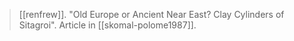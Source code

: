 > [[renfrew]]. "Old Europe or Ancient Near East? Clay Cylinders of Sitagroi". Article in [[skomal-polome1987]].